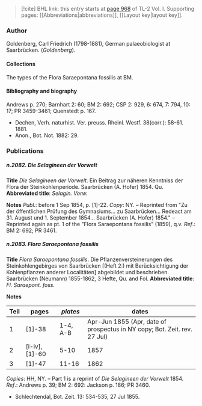 > [!cite] BHL link: this entry starts at [page 968](https://www.biodiversitylibrary.org/item/103414#page/1016/mode/1up) of TL-2 Vol. I.
> Supporting pages: [[Abbreviations|abbreviations]], [[Layout key|layout key]].

### Author

Goldenberg, Carl Friedrich (1798-1881), German palaeobiologist at Saarbrücken. (*Goldenberg*).

#### Collections

The types of the Flora Saraepontana fossilis at BM.

#### Bibliography and biography

Andrews p. 270; Barnhart 2: 60; BM 2: 692; CSP 2: 929, 6: 674, 7: 794, 10: 17; PR 3459-3461; Quenstedt p. 167.
- Dechen, Verh. naturhist. Ver. preuss. Rheinl. Westf. 38(corr.): 58-61. 1881.
- Anon., Bot. Not. 1882: 29.

### Publications

##### n.2082. Die Selagineen der Vorwelt

**Title**
*Die Selagineen der Vorwelt*. Ein Beitrag zur näheren Kenntniss der Flora der Steinkohlenperiode. Saarbrücken (A. Hofer) 1854. Qu.
**Abbreviated title**: *Selagin. Vorw.*

**Notes**
*Publ*.: before 1 Sep 1854, p. \[1\]-22. *Copy*: NY. – Reprinted from "Zu der öffentlichen Prüfung des Gymnasiums... zu Saarbrücken... Redeact am 31. August und 1. September 1854... Saarbrücken (A. Hofer) 1854." – Reprinted again as pt. 1 of the "Flora Saraepontana fossilis" (1859), q.v.
*Ref*.: BM 2: 692; PR 3461.

##### n.2083. Flora Saraepontana fossilis

**Title**
*Flora Saraepontana fossilis*. Die Pflanzenversteinerungen des Steinkohlengebirges von Saarbrücken \[(Heft 2:) mit Berücksichtigung der Kohlenpflanzen anderer Localitäten\] abgebildet und beschrieben. Saarbrücken (Neumann) 1855-1862, 3 Hefte, Qu. and Fol.
**Abbreviated title**: *Fl. Saraepont. foss.*

**Notes**

|Teil	|pages	|*plates*	|dates|
|---	|---	|---	|---	|
|1	|\[1\]-38	|1-4, A-B	|Apr-Jun 1855 (Apr, date of prospectus in NY copy; Bot. Zeit. rev. 27 Jul)|
|2	|\[i-iv\], \[1\]-60	|5-10	|1857|
|3	|\[1\]-47	|11-16	|1862|

*Copies*: HH, NY. – Part 1 is a reprint of *Die Selagineen der Vorwelt* 1854.
*Ref*.: Andrews p. 39; BM 2: 692: Jackson p. 186; PR 3460.
- Schlechtendal, Bot. Zeit. 13: 534-535, 27 Jul 1855.

